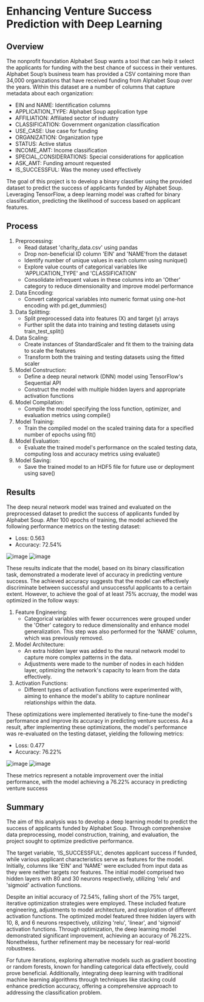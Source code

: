 # Enhancing Venture Success Prediction with Deep Learning #


## Overview ##

The nonprofit foundation Alphabet Soup wants a tool that can help it select the applicants for funding with the best chance of success in their ventures. Alphabet Soup’s business team has provided a CSV containing more than 34,000 organizations that have received funding from Alphabet Soup over the years. Within this dataset are a number of columns that capture metadata about each organization:

  - EIN and NAME: Identification columns
  - APPLICATION_TYPE: Alphabet Soup application type
  - AFFILIATION: Affiliated sector of industry
  - CLASSIFICATION: Government organization classification
  - USE_CASE: Use case for funding
  - ORGANIZATION: Organization type
  - STATUS: Active status
  - INCOME_AMT: Income classification
  - SPECIAL_CONSIDERATIONS: Special considerations for application
  - ASK_AMT: Funding amount requested
  - IS_SUCCESSFUL: Was the money used effectively

The goal of this project is to develop a binary classifier using the provided dataset to predict the success of applicants funded by Alphabet Soup. Leveraging TensorFlow, a deep learning model was crafted for binary classification, predicting the likelihood of success based on applicant features.


## Process ##

1. Preprocessing:
    - Read dataset 'charity_data.csv' using pandas
    - Drop non-beneficial ID column 'EIN' and 'NAME'from the dataset
    - Identify number of unique values in each column using nunique()
    - Explore value counts of categorical variables like 'APPLICATION_TYPE' and 'CLASSIFICATION'
    - Consolidate infrequent values in these columns into an 'Other' category to reduce dimensionality and improve model performance
2. Data Encoding:
    - Convert categorical variables into numeric format using one-hot encoding with pd.get_dummies()
3. Data Splitting:
    - Split preprocessed data into features (X) and target (y) arrays
    - Further split the data into training and testing datasets using train_test_split()
4. Data Scaling:
    - Create instances of StandardScaler and fit them to the training data to scale the features
    - Transform both the training and testing datasets using the fitted scaler
5. Model Construction:
    - Define a deep neural network (DNN) model using TensorFlow's Sequential API
    - Construct the model with multiple hidden layers and appropriate activation functions
6. Model Compilation:
    - Compile the model specifying the loss function, optimizer, and evaluation metrics using compile()
7. Model Training:
    - Train the compiled model on the scaled training data for a specified number of epochs using fit()
8. Model Evaluation:
    - Evaluate the trained model's performance on the scaled testing data, computing loss and accuracy metrics using evaluate()
9. Model Saving:
    - Save the trained model to an HDF5 file for future use or deployment using save()


## Results ##

The deep neural network model was trained and evaluated on the preprocessed dataset to predict the success of applicants funded by Alphabet Soup. After 100 epochs of training, the model achieved the following performance metrics on the testing dataset:
  - Loss: 0.563
  - Accuracy: 72.54%

![image](https://github.com/10H-K/Deep_Learning/assets/152930492/16bce186-e5f3-4ad0-9844-82d39ce5dd3f)
![image](https://github.com/10H-K/Deep_Learning/assets/152930492/de844ee1-0cbf-41c6-bab5-c0b2f301a1c8)

These results indicate that the model, based on its binary classification task, demonstrated a moderate level of accuracy in predicting venture success. The achieved accuracy suggests that the model can effectively discriminate between successful and unsuccessful applicants to a certain extent. However, to achieve the goal of at least 75% accruay, the model was optimized in the follow ways:

1. Feature Engineering:
    - Categorical variables with fewer occurrences were grouped under the 'Other' category to reduce dimensionality and enhance model generalization. This step was also performed for the 'NAME' column, which was previously removed.
2. Model Architecture:
    - An extra hidden layer was added to the neural network model to capture more complex patterns in the data.
    - Adjustments were made to the number of nodes in each hidden layer, optimizing the network's capacity to learn from the data effectively.
3. Activation Functions:
    - Different types of activation functions were experimented with, aiming to enhance the model's ability to capture nonlinear relationships within the data.

These optimizations were implemented iteratively to fine-tune the model's performance and improve its accuracy in predicting venture success.  As a result, after implementing these optimizations, the model's performance was re-evaluated on the testing dataset, yielding the following metrics:
  - Loss: 0.477
  - Accuracy: 76.22%

![image](https://github.com/10H-K/Deep_Learning/assets/152930492/23e6af61-125e-4015-9cb4-90353f49d044)
![image](https://github.com/10H-K/Deep_Learning/assets/152930492/e2ab1c13-3bd4-4cce-80fc-a78183409cf7)

These metrics represent a notable improvement over the initial performance, with the model achieving a 76.22% accuracy in predicting venture success


## Summary ##

The aim of this analysis was to develop a deep learning model to predict the success of applicants funded by Alphabet Soup. Through comprehensive data preprocessing, model construction, training, and evaluation, the project sought to optimize predictive performance.

The target variable, 'IS_SUCCESSFUL', denotes applicant success if funded, while various applicant characteristics serve as features for the model. Initially, columns like 'EIN' and 'NAME' were excluded from input data as they were neither targets nor features. The initial model comprised two hidden layers with 80 and 30 neurons respectively, utilizing 'relu' and 'sigmoid' activation functions.

Despite an initial accuracy of 72.54%, falling short of the 75% target, iterative optimization strategies were employed. These included feature engineering, adjustments to model architecture, and exploration of different activation functions. The optimized model featured three hidden layers with 10, 8, and 6 neurons respectively, utilizing 'relu', 'linear', and 'sigmoid' activation functions. Through optimization, the deep learning model demonstrated significant improvement, achieving an accuracy of 76.22%. Nonetheless, further refinement may be necessary for real-world robustness.

For future iterations, exploring alternative models such as gradient boosting or random forests, known for handling categorical data effectively, could prove beneficial. Additionally, integrating deep learning with traditional machine learning algorithms through techniques like stacking could enhance prediction accuracy, offering a comprehensive approach to addressing the classification problem.


